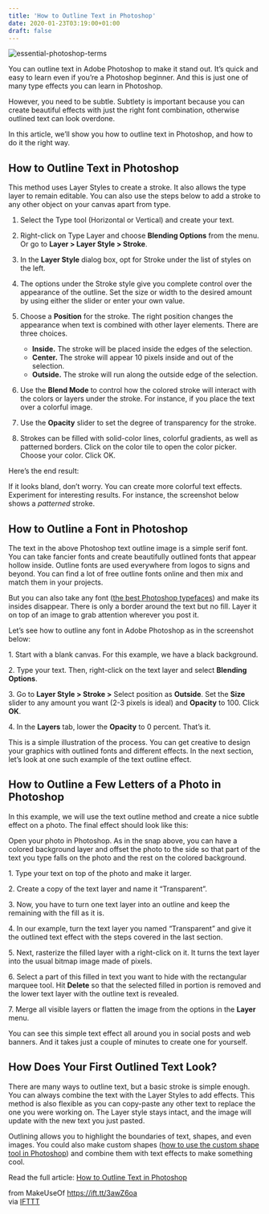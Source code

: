 ```yaml
---
title: 'How to Outline Text in Photoshop'
date: 2020-01-23T03:19:00+01:00
draft: false
---
```


![essential-photoshop-terms](https://static.makeuseof.com/wp-content/uploads/2017/06/essential-photoshop-terms.jpg)

You can outline text in Adobe Photoshop to make it stand out. It’s quick and easy to learn even if you’re a Photoshop beginner. And this is just one of many type effects you can learn in Photoshop.

However, you need to be subtle. Subtlety is important because you can create beautiful effects with just the right font combination, otherwise outlined text can look overdone.

In this article, we’ll show you how to outline text in Photoshop, and how to do it the right way.

How to Outline Text in Photoshop
--------------------------------

This method uses Layer Styles to create a stroke. It also allows the type layer to remain editable. You can also use the steps below to add a stroke to any other object on your canvas apart from type.

1.  Select the Type tool (Horizontal or Vertical) and create your text.
2.  Right-click on Type Layer and choose **Blending Options** from the menu. Or go to **Layer > Layer Style > Stroke**.
3.  In the **Layer Style** dialog box, opt for Stroke under the list of styles on the left.
    
4.  The options under the Stroke style give you complete control over the appearance of the outline. Set the size or width to the desired amount by using either the slider or enter your own value.
5.  Choose a **Position** for the stroke. The right position changes the appearance when text is combined with other layer elements. There are three choices.
    *   **Inside.** The stroke will be placed inside the edges of the selection.
    *   **Center.** The stroke will appear 10 pixels inside and out of the selection.
    *   **Outside.** The stroke will run along the outside edge of the selection.
6.  Use the **Blend Mode** to control how the colored stroke will interact with the colors or layers under the stroke. For instance, if you place the text over a colorful image.
7.  Use the **Opacity** slider to set the degree of transparency for the stroke.
8.  Strokes can be filled with solid-color lines, colorful gradients, as well as patterned borders. Click on the color tile to open the color picker. Choose your color. Click OK.

Here’s the end result:

If it looks bland, don’t worry. You can create more colorful text effects. Experiment for interesting results. For instance, the screenshot below shows a _patterned_ stroke.

How to Outline a Font in Photoshop
----------------------------------

The text in the above Photoshop text outline image is a simple serif font. You can take fancier fonts and create beautifully outlined fonts that appear hollow inside. Outline fonts are used everywhere from logos to signs and beyond. You can find a lot of free outline fonts online and then mix and match them in your projects.

But you can also take any font ([the best Photoshop typefaces](//www.makeuseof.com/tag/best-photoshop-typefaces/)) and make its insides disappear. There is only a border around the text but no fill. Layer it on top of an image to grab attention wherever you post it.

Let’s see how to outline any font in Adobe Photoshop as in the screenshot below:

1\. Start with a blank canvas. For this example, we have a black background.

2\. Type your text. Then, right-click on the text layer and select **Blending Options**.

3\. Go to **Layer Style > Stroke >** Select position as **Outside**. Set the **Size** slider to any amount you want (2-3 pixels is ideal) and **Opacity** to 100. Click **OK**.

4\. In the **Layers** tab, lower the **Opacity** to 0 percent. That’s it.

This is a simple illustration of the process. You can get creative to design your graphics with outlined fonts and different effects. In the next section, let’s look at one such example of the text outline effect.

How to Outline a Few Letters of a Photo in Photoshop
----------------------------------------------------

In this example, we will use the text outline method and create a nice subtle effect on a photo. The final effect should look like this:

Open your photo in Photoshop. As in the snap above, you can have a colored background layer and offset the photo to the side so that part of the text you type falls on the photo and the rest on the colored background.

1\. Type your text on top of the photo and make it larger.

2\. Create a copy of the text layer and name it “Transparent”.

3\. Now, you have to turn one text layer into an outline and keep the remaining with the fill as it is.

4\. In our example, turn the text layer you named “Transparent” and give it the outlined text effect with the steps covered in the last section.

5\. Next, rasterize the filled layer with a right-click on it. It turns the text layer into the usual bitmap image made of pixels.

6\. Select a part of this filled in text you want to hide with the rectangular marquee tool. Hit **Delete** so that the selected filled in portion is removed and the lower text layer with the outline text is revealed.

7\. Merge all visible layers or flatten the image from the options in the **Layer** menu.

You can see this simple text effect all around you in social posts and web banners. And it takes just a couple of minutes to create one for yourself.

How Does Your First Outlined Text Look?
---------------------------------------

There are many ways to outline text, but a basic stroke is simple enough. You can always combine the text with the Layer Styles to add effects. This method is also flexible as you can copy-paste any other text to replace the one you were working on. The Layer style stays intact, and the image will update with the new text you just pasted.

Outlining allows you to highlight the boundaries of text, shapes, and even images. You could also make custom shapes ([how to use the custom shape tool in Photoshop](//www.makeuseof.com/tag/how-to-use-custom-shape-tool-photoshop/)) and combine them with text effects to make something cool.

Read the full article: [How to Outline Text in Photoshop](https://www.makeuseof.com/tag/outline-text-photoshop/)

  
  
from MakeUseOf https://ift.tt/3awZ6oa  
via [IFTTT](https://ifttt.com/?ref=da&site=blogger)